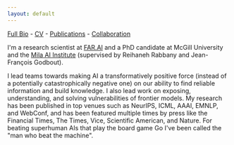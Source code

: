 ```yaml
---
layout: default
---
```

[Full Bio](./bio.html) - [CV](https://github.com/kellinpelrine/kellinpelrine.github.io/raw/master/assets/KPelrine%20CV.pdf) - [Publications](./publications.html) - [Collaboration](./coming-soon.html)

I'm a research scientist at [FAR.AI](https://far.ai/) and a PhD candidate at McGill University and the [Mila AI Institute](https://mila.quebec/en/) (supervised by Reihaneh Rabbany and Jean-François Godbout).

I lead teams towards making AI a transformatively positive force (instead of a potentially catastrophically negative one) on our ability to find reliable information and build knowledge. I also lead work on exposing, understanding, and solving vulnerabilities of frontier models. My research has been published in top venues such as NeurIPS, ICML, AAAI, EMNLP, and WebConf, and has been featured multiple times by press like the Financial Times, The Times, Vice, Scientific American, and Nature. For beating superhuman AIs that play the board game Go I've been called the "man who beat the machine".